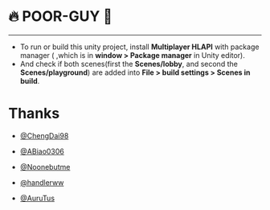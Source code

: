 # :fire: POOR-GUY :unicorn:
___
- To run or build this unity project, install **Multiplayer HLAPI** with package manager ( ,which is in **window > Package manager** in Unity editor). 
- And check if both scenes(first the **Scenes/lobby**, and second the **Scenes/playground**) are added into **File > build settings > Scenes in build**.

# Thanks
- [@ChengDai98](https://github.com/ChengDai98)

- [@ABiao0306](https://github.com/ABiao0306)

- [@Noonebutme](https://github.com/Noonebutme)

- [@handlerww](https://github.com/handlerww)

- [@AuruTus](https://github.com/AuruTus)
